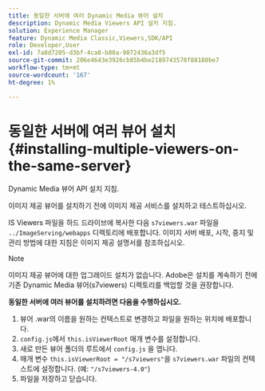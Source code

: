 ```yaml
---
title: 동일한 서버에 여러 Dynamic Media 뷰어 설치
description: Dynamic Media Viewers API 설치 지침.
solution: Experience Manager
feature: Dynamic Media Classic,Viewers,SDK/API
role: Developer,User
exl-id: 7a8d7205-d3bf-4ca8-b80a-9072436a3df5
source-git-commit: 206e4643e3926cb85b4be2189743578f88180be7
workflow-type: tm+mt
source-wordcount: '167'
ht-degree: 1%

---
```


# 동일한 서버에 여러 뷰어 설치{#installing-multiple-viewers-on-the-same-server}

<!-- Updated April 06, 2021 from https://wiki.corp.adobe.com/pages/viewpage.action?spaceKey=scene7qa&title=s7Viewers%2C+S7SDK%2C+S7OnDemand+Release+Notes - Contact is Sasha -->

Dynamic Media 뷰어 API 설치 지침.

이미지 제공 뷰어를 설치하기 전에 이미지 제공 서비스를 설치하고 테스트하십시오.

IS Viewers 파일을 하드 드라이브에 복사한 다음 `s7viewers.war` 파일을 `../ImageServing/webapps` 디렉토리에 배포합니다. 이미지 서버 배포, 시작, 중지 및 관리 방법에 대한 지침은 이미지 제공 설명서를 참조하십시오.

>[!NOTE]
>
>이미지 제공 뷰어에 대한 업그레이드 설치가 없습니다. Adobe은 설치를 계속하기 전에 기존 Dynamic Media 뷰어(s7viewers) 디렉토리를 백업할 것을 권장합니다.

**동일한 서버에 여러 뷰어를 설치하려면 다음을 수행하십시오.**

1. 뷰어 .war의 이름을 원하는 컨텍스트로 변경하고 파일을 원하는 위치에 배포합니다.
1. `config.js`에서 `this.isViewerRoot` 매개 변수를 설정합니다.
1. 새로 만든 뷰어 폴더의 루트에서 `config.js` 을 엽니다.
1. 매개 변수 `this.isViewerRoot = "/s7viewers"`을 `s7viewers.war` 파일의 컨텍스트에 설정합니다. (예: `"/s7viewers-4.0"`)
1. 파일을 저장하고 닫습니다.
